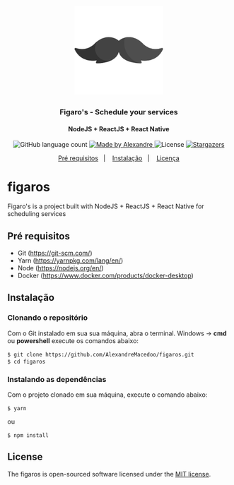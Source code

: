<h1 align="center">
  <img alt="Figaros" title="Figaros" src=".github/figaros-mustache-icon.png" width="200px" />
</h1>

<h3 align="center">
  Figaro's - Schedule your services
</h3>

<h4 align="center">
  NodeJS + ReactJS + React Native
</h4>

<p align="center">
  <img alt="GitHub language count" src="https://img.shields.io/github/languages/count/AlexandreMacedoo/figaros?color=%2304D361">

  <a href="https://github.com/AlexandreMacedoo">
    <img alt="Made by Alexandre" src="https://img.shields.io/badge/made%20by-Alexandre-%2304D361">
  </a>

  <img alt="License" src="https://img.shields.io/badge/license-MIT-%2304D361">

  <a href="https://github.com/AlexandreMacedoo/figaros/stargazers">
    <img alt="Stargazers" src="https://img.shields.io/github/stars/AlexandreMacedoo/figaros?style=social">
  </a>
</p>

<p align="center">
  <a href="#pré-requisitos">Pré requisitos</a>&nbsp;&nbsp;&nbsp;|&nbsp;&nbsp;&nbsp;
  <a href="#instalação">Instalação</a>&nbsp;&nbsp;&nbsp;|&nbsp;&nbsp;&nbsp;
  <a href="#license">Licença</a>
</p>

# figaros
Figaro's is a project built with NodeJS + ReactJS + React Native for scheduling services

## Pré requisitos
- Git (https://git-scm.com/)
- Yarn (https://yarnpkg.com/lang/en/)
- Node (https://nodejs.org/en/)
- Docker (https://www.docker.com/products/docker-desktop)

## Instalação
### Clonando o repositório
Com o Git instalado em sua sua máquina, abra o terminal.
Windows -> **cmd** ou **powershell** execute os comandos abaixo:
```ssh
$ git clone https://github.com/AlexandreMacedoo/figaros.git
$ cd figaros
```

### Instalando as dependências
Com o projeto clonado em sua máquina, execute o comando abaixo:

```ssh
$ yarn
```
ou
```ssh
$ npm install
```

## License
The figaros is open-sourced software licensed under the [MIT license](https://opensource.org/licenses/MIT).

